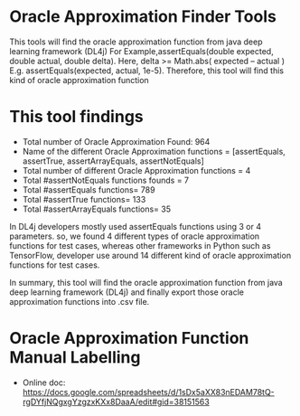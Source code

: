 # Oracle Approximation Finder Tools
This tools will find the oracle approximation function from java deep learning framework (DL4j)
For Example,assertEquals(double expected, double actual, double delta). Here, delta >= Math.abs( expected – actual )  E.g. assertEquals(expected, actual, 1e-5). Therefore, this tool will find this kind of oracle approximation function

# This tool findings
- Total number of Oracle Approximation Found: 964		
- Name of the different Oracle Approximation functions = [assertEquals, assertTrue, assertArrayEquals, assertNotEquals]		
- Total number of different Oracle Approximation functions = 4		
- Total #assertNotEquals functions founds = 7		
- Total #assertEquals functions= 789		
- Total #assertTrue functions= 133		
- Total #assertArrayEquals functions= 35		

In DL4j developers mostly used assertEquals functions using 3 or 4 parameters. so, we found 4 different types of oracle approximation functions for test cases, whereas other frameworks in Python such as TensorFlow, developer use around 14 different kind of oracle approximation functions for test cases.

In summary, this tool will find the oracle approximation function from java deep learning framework (DL4j) and finally export those oracle approximation functions into .csv file.


# Oracle Approximation Function Manual Labelling
- Online doc: 
https://docs.google.com/spreadsheets/d/1sDx5aXX83nEDAM78tQ-rgDYfjNQgxgYzgzxKXx8DaaA/edit#gid=38151563
